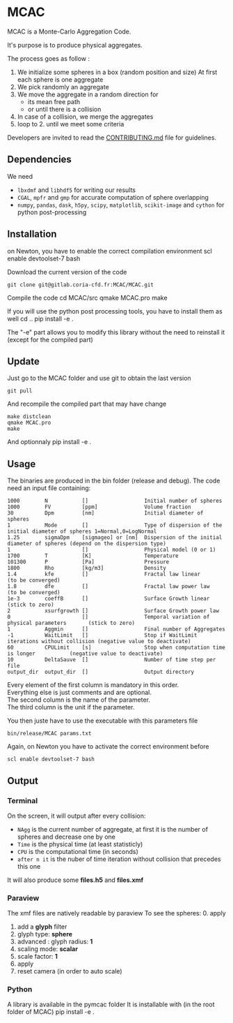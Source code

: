 # MCAC

MCAC is a Monte-Carlo Aggregation Code.

It's purpose is to produce physical aggregates.

The process goes as follow :
 1. We initialize some spheres in a box (random position and size)
    At first each sphere is one aggregate
 3. We pick randomly an aggregate
 4. We move the aggregate in a random direction for
    * its mean free path
    * or until there is a collision
 5. In case of a collision, we merge the aggregates
 6. loop to 2. until we meet some criteria

Developers are invited to read the [CONTRIBUTING.md](CONTRIBUTING.md) file for guidelines.

## Dependencies

We need
 * `lbxdmf` and `libhdf5` for writing our results
 * `CGAL`, `mpfr` and `gmp` for accurate computation of sphere overlapping
 * `numpy`, `pandas`, `dask`, `h5py`, `scipy`, `matplotlib`, `scikit-image` and `cython` for python post-processing
 
## Installation

on Newton, you have to enable the correct compilation environment
    scl enable devtoolset-7 bash

Download the current version of the code

    git clone git@gitlab.coria-cfd.fr:MCAC/MCAC.git

Compile the code
    cd MCAC/src
    qmake MCAC.pro
    make

If you will use the python post processing tools, you have to install them as well
    cd ..
    pip install -e .

The "-e" part allows you to modify this library without the need to reinstall it
(except for the compiled part)


## Update

Just go to the MCAC folder and use git to obtain the last version

    git pull 
    
And recompile the compiled part that may have change

    make distclean
    qmake MCAC.pro
    make

And optionnaly 
    pip install -e .

## Usage

The binaries are produced in the bin folder (release and debug).
The code need an input file containing:

    1000        N           []                  Initial number of spheres
    1000        FV          [ppm]               Volume fraction
    30          Dpm         [nm]                Initial diameter of spheres
    1           Mode        []                  Type of dispersion of the initial diameter of spheres 1=Normal,0=LogNormal
    1.25        sigmaDpm    [sigmageo] or [nm]  Dispersion of the initial diameter of spheres (depend on the dispersion type)
    1                       []                  Physical model (0 or 1)
    1700        T           [K]                 Temperature
    101300      P           [Pa]                Pressure
    1800        Rho         [kg/m3]             Density
    1.4         kfe         []                  Fractal law linear                             (to be converged)
    1.8         dfe         []                  Fractal law power law                          (to be converged)
    1e-3        coeffB      []                  Surface Growth linear                          (stick to zero)
    2           xsurfgrowth []                  Surface Growth power law
    0                       []                  Temporal variation of physical parameters       (stick to zero)
    1           Aggmin      []                  Final number of Aggregates
    -1          WaitLimit   []                  Stop if WaitLimit iterations without collision (negative value to deactivate)
    60          CPULimit    [s]                 Stop when computation time is longer           (negative value to deactivate)
    10          DeltaSauve  []                  Number of time step per file
    output_dir  output_dir  []                  Output directory

Every element of the first column is mandatory in this order.  
Everything else is just comments and are optional.  
The second column is the name of the parameter.  
The third column is the unit if the parameter.

You then juste have to use the executable with this parameters file

    bin/release/MCAC params.txt
    
Again, on Newton you have to activate the correct environment before

    scl enable devtoolset-7 bash

## Output
### Terminal

On the screen, it will output after every collision:
- `NAgg` is the current number of aggregate, at first it is the number of spheres and decrease one by one
- `Time` is the physical time (at least statisticly)
- `CPU` is the computational time (in seconds)
- `after n it` is the nuber of time iteration without collision that precedes this one

It will also produce some **files.h5** and **files.xmf**

### Paraview

The xmf files are natively readable by paraview
To see the spheres:
0. apply
1. add a **glyph** filter
2. glyph type: **sphere**
3. advanced : glyph radius: **1**
4. scaling mode: **scalar**
5. scale factor: **1**
6. apply
7. reset camera (in order to auto scale)

### Python
A library is available in the pymcac folder
It is installable with (in the root folder of MCAC)
    pip install -e .
